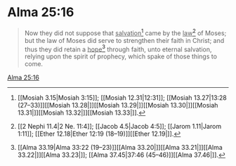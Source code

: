 # Alma 25:16

> Now they did not suppose that <u>salvation</u>[^a] came by the <u>law</u>[^b] of Moses; but the law of Moses did serve to strengthen their faith in Christ; and thus they did retain a <u>hope</u>[^c] through faith, unto eternal salvation, relying upon the spirit of prophecy, which spake of those things to come.

[Alma 25:16](https://www.churchofjesuschrist.org/study/scriptures/bofm/alma/25?lang=eng&id=p16#p16)


[^a]: [[Mosiah 3.15|Mosiah 3:15]]; [[Mosiah 12.31|12:31]]; [[Mosiah 13.27|13:28 (27–33)]][[Mosiah 13.28|]][[Mosiah 13.29|]][[Mosiah 13.30|]][[Mosiah 13.31|]][[Mosiah 13.32|]][[Mosiah 13.33|]].  
[^b]: [[2 Nephi 11.4|2 Ne. 11:4]]; [[Jacob 4.5|Jacob 4:5]]; [[Jarom 1.11|Jarom 1:11]]; [[Ether 12.18|Ether 12:19 (18–19)]][[Ether 12.19|]].  
[^c]: [[Alma 33.19|Alma 33:22 (19–23)]][[Alma 33.20|]][[Alma 33.21|]][[Alma 33.22|]][[Alma 33.23|]]; [[Alma 37.45|37:46 (45–46)]][[Alma 37.46|]].  
